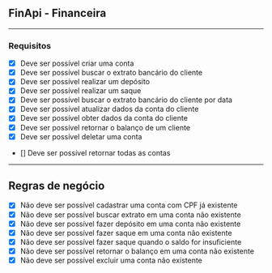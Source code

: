 ## FinApi - Financeira

---

### Requisitos

- [X] Deve ser possível criar uma conta
- [X] Deve ser possível buscar o extrato bancário do cliente
- [x] Deve ser possível realizar um depósito
- [x] Deve ser possível realizar um saque
- [X] Deve ser possível buscar o extrato bancário do cliente por data
- [x] Deve ser possível atualizar dados da conta do cliente
- [x] Deve ser possível obter dados da conta do cliente
- [x] Deve ser possível retornar o balanço de um cliente
- [x] Deve ser possível deletar uma conta
- [] Deve ser possível retornar todas as contas

---

## Regras de negócio

- [X] Não deve ser possível cadastrar uma conta com CPF já existente
- [X] Não deve ser possível buscar extrato em uma conta não existente
- [x] Não deve ser possível fazer depósito em uma conta não existente
- [x] Não deve ser possível fazer saque em uma conta não existente
- [X] Não deve ser possível fazer saque quando o saldo for insuficiente
- [x] Não deve ser possível retornar o balanço em uma conta não existente
- [X] Não deve ser possível excluir uma conta não existente